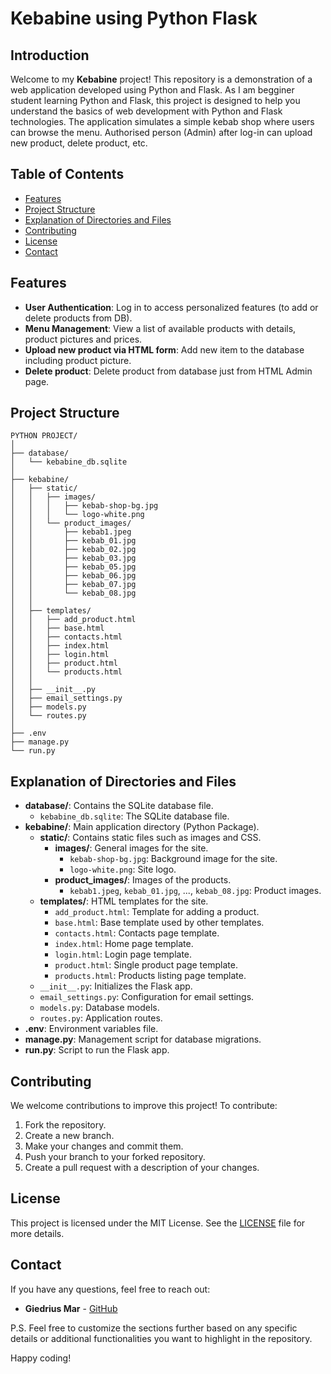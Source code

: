 # Kebabine using Python Flask

## Introduction
Welcome to my **Kebabine** project! 
This repository is a demonstration of a web application developed using Python and Flask. 
As I am begginer student learning Python and Flask, this project is designed to help you understand the basics of web development with Python and Flask technologies. 
The application simulates a simple kebab shop where users can browse the menu. Authorised person (Admin) after log-in can upload new product, delete product, etc.

## Table of Contents
- [Features](#features)
- [Project Structure](#project-structure)
- [Explanation of Directories and Files](#explanation-of-directories-and-files)
- [Contributing](#contributing)
- [License](#license)
- [Contact](#contact)

## Features
- **User Authentication**: Log in to access personalized features (to add or delete products from DB).
- **Menu Management**: View a list of available products with details, product pictures and prices.
- **Upload new product via HTML form**: Add new item to the database including product picture.
- **Delete product**: Delete product from database just from HTML Admin page.

## Project Structure

```
PYTHON PROJECT/
│
├── database/
│   └── kebabine_db.sqlite
│
├── kebabine/
│   ├── static/
│   │   ├── images/
│   │   │   ├── kebab-shop-bg.jpg
│   │   │   └── logo-white.png
│   │   └── product_images/
│   │       ├── kebab1.jpeg
│   │       ├── kebab_01.jpg
│   │       ├── kebab_02.jpg
│   │       ├── kebab_03.jpg
│   │       ├── kebab_05.jpg
│   │       ├── kebab_06.jpg
│   │       ├── kebab_07.jpg
│   │       └── kebab_08.jpg
│   │
│   ├── templates/
│   │   ├── add_product.html
│   │   ├── base.html
│   │   ├── contacts.html
│   │   ├── index.html
│   │   ├── login.html
│   │   ├── product.html
│   │   └── products.html
│   │
│   ├── __init__.py
│   ├── email_settings.py
│   ├── models.py
│   └── routes.py
│
├── .env
├── manage.py
└── run.py

```
## Explanation of Directories and Files

- **database/**: Contains the SQLite database file.
  - `kebabine_db.sqlite`: The SQLite database file.
- **kebabine/**: Main application directory (Python Package).
  - **static/**: Contains static files such as images and CSS.
    - **images/**: General images for the site.
      - `kebab-shop-bg.jpg`: Background image for the site.
      - `logo-white.png`: Site logo.
    - **product_images/**: Images of the products.
      - `kebab1.jpeg`, `kebab_01.jpg`, ..., `kebab_08.jpg`: Product images.
  - **templates/**: HTML templates for the site.
    - `add_product.html`: Template for adding a product.
    - `base.html`: Base template used by other templates.
    - `contacts.html`: Contacts page template.
    - `index.html`: Home page template.
    - `login.html`: Login page template.
    - `product.html`: Single product page template.
    - `products.html`: Products listing page template.
  - `__init__.py`: Initializes the Flask app.
  - `email_settings.py`: Configuration for email settings.
  - `models.py`: Database models.
  - `routes.py`: Application routes.
- **.env**: Environment variables file.
- **manage.py**: Management script for database migrations.
- **run.py**: Script to run the Flask app.

## Contributing

We welcome contributions to improve this project! To contribute:

1. Fork the repository.
2. Create a new branch.
3. Make your changes and commit them.
4. Push your branch to your forked repository.
5. Create a pull request with a description of your changes.

## License

This project is licensed under the MIT License. See the [LICENSE](LICENSE) file for more details.

## Contact

If you have any questions, feel free to reach out:

- **Giedrius Mar** - [GitHub](https://github.com/GiedriusMar)

P.S. Feel free to customize the sections further based on any specific details or additional functionalities you want to highlight in the repository.

Happy coding!
